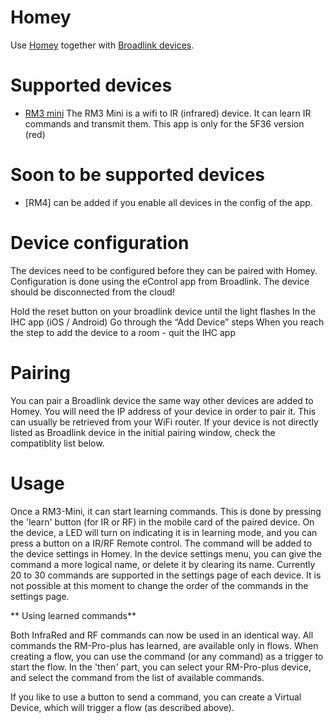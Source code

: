 # Homey

Use [Homey](https://www.athom.com/) together with [Broadlink devices](http://www.ibroadlink.com/).


# Supported devices

* [RM3 mini](http://www.ibroadlink.com/rmMini3/)
  The RM3 Mini is a wifi to IR (infrared) device. It can learn IR commands and transmit them.
  This app is only for the 5F36 version (red) 

# Soon to be supported devices
* [RM4] can be added if you enable all devices in the config of the app.


# Device configuration

The devices need to be configured before they can be paired with Homey.
Configuration is done using the eControl app from Broadlink. 
The device should be disconnected from the cloud!

Hold the reset button on your broadlink device until the light flashes
In the IHC app (iOS / Android) Go through the “Add Device” steps
When you reach the step to add the device to a room - quit the IHC app

# Pairing

You can pair a Broadlink device the same way other devices are added to Homey.
You will need the IP address of your device in order to pair it. This can usually be retrieved from
your WiFi router.
If your device is not directly listed as Broadlink device in the initial pairing window, check the
compatiblity list below.

# Usage

Once a RM3-Mini, it can start learning commands.
This is done by pressing the 'learn' button (for IR or RF) in the mobile card of the paired device.
On the device, a LED will turn on indicating it is in learning mode, and you can press a button on
a IR/RF Remote control.
The command will be added to the device settings in Homey. In the device settings menu, you can
give the command a more logical name, or delete it by clearing its name.
Currently 20 to 30 commands are supported in the settings page of each device.
It is not possible at this moment to change the order of the commands in the settings page.



** Using learned commands**

Both InfraRed and RF commands can now be used in an identical way.
All commands the RM-Pro-plus has learned, are available only in flows.
When creating a flow, you can use the command (or any command) as a trigger 
to start the flow.
In the 'then' part, you can select your RM-Pro-plus device, and select the 
command from the list of available commands.

If you like to use a button to send a command, you can create a Virtual Device, 
which will trigger a flow (as described above).


